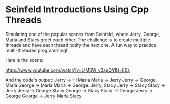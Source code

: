 # Seinfeld Introductions Using Cpp Threads

Simulating one of the popular scenes from Seinfeld, where Jerry, George, Marla and Stacy greet each other.
The challenge is to create multiple threads and have each thread notify the next one.
A fun way to practice multi-threaded programming!

Here is the scene:

https://www.youtube.com/watch?v=UMSW_v0apQY&t=60s

And the code's output:
Jerry -> Hi Marla
Marla -> Jerry
Jerry -> George, Marla
George -> Marla
Marla -> George. Jerry, Stacy
Jerry -> Stacy
Stacy -> Jerry
Jerry -> George Stacy
George -> Stacy
Stacy -> George
Jerry -> George
George -> Jerry Marla Stacy
